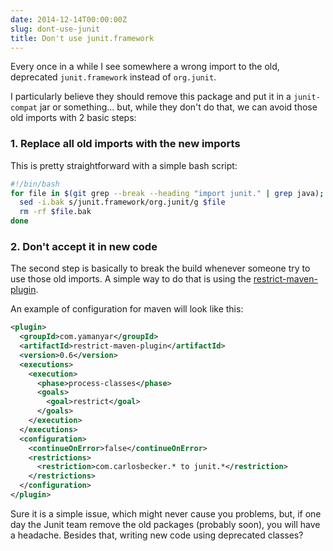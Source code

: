 ```yaml
---
date: 2014-12-14T00:00:00Z
slug: dont-use-junit
title: Don't use junit.framework
---
```


Every once in a while I see somewhere a wrong import to the old, deprecated
`junit.framework` instead of `org.junit`.

I particularly believe they should remove this package and put it in a
`junit-compat` jar or something... but, while they don't do that, we can
avoid those old imports with 2 basic steps:

### 1. Replace all old imports with the new imports

This is pretty straightforward with a simple bash script:

```bash
#!/bin/bash
for file in $(git grep --break --heading "import junit." | grep java); do
  sed -i.bak s/junit.framework/org.junit/g $file
  rm -rf $file.bak
done
```

### 2. Don't accept it in new code

The second step is basically to break the build whenever someone try to use
those old imports. A simple way to do that is using the
[restrict-maven-plugin](https://github.com/yamanyar/restrict-maven-plugin).

An example of configuration for maven will look like this:

```xml
<plugin>
  <groupId>com.yamanyar</groupId>
  <artifactId>restrict-maven-plugin</artifactId>
  <version>0.6</version>
  <executions>
    <execution>
      <phase>process-classes</phase>
      <goals>
        <goal>restrict</goal>
      </goals>
    </execution>
  </executions>
  <configuration>
    <continueOnError>false</continueOnError>
    <restrictions>
      <restriction>com.carlosbecker.* to junit.*</restriction>
    </restrictions>
  </configuration>
</plugin>
```

Sure it is a simple issue, which might never cause you problems, but, if one day
the Junit team remove the old packages (probably soon), you will have a
headache. Besides that, writing new code using deprecated classes?
